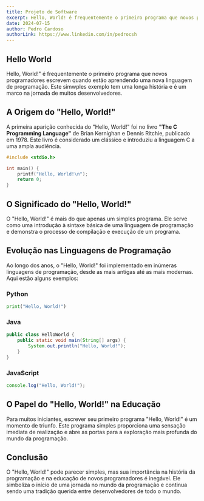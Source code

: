 ```yaml
---
title: Projeto de Software
excerpt: Hello, World! é frequentemente o primeiro programa que novos programadores escrevem quando estão aprendendo uma nova linguagem de programação. Este simples exemplo tem uma longa história e é um marco na jornada de muitos desenvolvedores.
date: 2024-07-15
author: Pedro Cardoso
authorLink: https://www.linkedin.com/in/pedrocsh
---
```


## Hello World

Hello, World!" é frequentemente o primeiro programa que novos programadores escrevem quando estão aprendendo uma nova linguagem de programação. Este simwples exemplo tem uma longa história e é um marco na jornada de muitos desenvolvedores.

## A Origem do "Hello, World!"

A primeira aparição conhecida do "Hello, World!" foi no livro **"The C Programming Language"** de Brian Kernighan e Dennis Ritchie, publicado em 1978. Este livro é considerado um clássico e introduziu a linguagem C a uma ampla audiência.

```c
#include <stdio.h>

int main() {
    printf("Hello, World!\n");
    return 0;
}
```

## O Significado do "Hello, World!"

O "Hello, World!" é mais do que apenas um simples programa. Ele serve como uma introdução à sintaxe básica de uma linguagem de programação e demonstra o processo de compilação e execução de um programa.

## Evolução nas Linguagens de Programação

Ao longo dos anos, o "Hello, World!" foi implementado em inúmeras linguagens de programação, desde as mais antigas até as mais modernas. Aqui estão alguns exemplos:

### Python

```python
print("Hello, World!")
```

### Java

```java
public class HelloWorld {
    public static void main(String[] args) {
        System.out.println("Hello, World!");
    }
}
```

### JavaScript

```javascript
console.log("Hello, World!");
```

## O Papel do "Hello, World!" na Educação

Para muitos iniciantes, escrever seu primeiro programa "Hello, World!" é um momento de triunfo. Este programa simples proporciona uma sensação imediata de realização e abre as portas para a exploração mais profunda do mundo da programação.

## Conclusão

O "Hello, World!" pode parecer simples, mas sua importância na história da programação e na educação de novos programadores é inegável. Ele simboliza o início de uma jornada no mundo da programação e continua sendo uma tradição querida entre desenvolvedores de todo o mundo.


